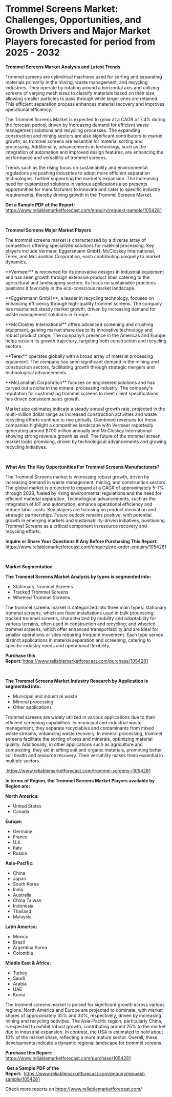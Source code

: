 <p><h1>Trommel Screens Market: Challenges, Opportunities, and Growth Drivers and Major Market Players forecasted for period from 2025 - 2032</h1></p><p><strong>Trommel Screens Market Analysis and Latest Trends</strong></p>
<p><p>Trommel screens are cylindrical machines used for sorting and separating materials primarily in the mining, waste management, and recycling industries. They operate by rotating around a horizontal axis and utilizing screens of varying mesh sizes to classify materials based on their size, allowing smaller particles to pass through while larger ones are retained. This efficient separation process enhances material recovery and improves operational efficiency.</p><p>The Trommel Screens Market is expected to grow at a CAGR of 7.4% during the forecast period, driven by increasing demand for efficient waste management solutions and recycling processes. The expanding construction and mining sectors are also significant contributors to market growth, as trommel screens are essential for material sorting and processing. Additionally, advancements in technology, such as the integration of automation and improved design features, are enhancing the performance and versatility of trommel screens.</p><p>Trends such as the rising focus on sustainability and environmental regulations are pushing industries to adopt more efficient separation technologies, further supporting the market's expansion. The increasing need for customized solutions in various applications also presents opportunities for manufacturers to innovate and cater to specific industry requirements, thereby driving growth in the Trommel Screens Market.</p></p>
<p><strong>Get a Sample PDF of the Report:&nbsp;</strong> <a href="https://www.reliablemarketforecast.com/enquiry/request-sample/1054281?utm_campaign=2758&utm_medium=2&utm_source=Github&utm_content=ia&utm_term=08042025&utm_id=trommel-screens">https://www.reliablemarketforecast.com/enquiry/request-sample/1054281</a></p>
<p>&nbsp;</p>
<p><strong>Trommel Screens Major Market Players</strong></p>
<p><p>The trommel screens market is characterized by a diverse array of competitors offering specialized solutions for material processing. Key players include Vermeer, Eggersmann GmbH, McCloskey International, Terex, and McLanahan Corporation, each contributing uniquely to market dynamics.</p><p>**Vermeer** is renowned for its innovative designs in industrial equipment and has seen growth through extensive product lines catering to the agricultural and landscaping sectors. Its focus on sustainable practices positions it favorably in the eco-conscious market landscape. </p><p>**Eggersmann GmbH**, a leader in recycling technology, focuses on enhancing efficiency through high-quality trommel screens. The company has maintained steady market growth, driven by increasing demand for waste management solutions in Europe.</p><p>**McCloskey International** offers advanced screening and crushing equipment, gaining market share due to its innovative technology and robust product range. The company’s presence in the Americas and Europe helps sustain its growth trajectory, targeting both construction and recycling sectors.</p><p>**Terex** operates globally with a broad array of material processing equipment. The company has seen significant demand in the mining and construction sectors, facilitating growth through strategic mergers and technological advancements.</p><p>**McLanahan Corporation** focuses on engineered solutions and has carved out a niche in the mineral processing industry. The company's reputation for customizing trommel screens to meet client specifications has driven consistent sales growth.</p><p>Market size estimates indicate a steady annual growth rate, projected in the multi-million dollar range as increased construction activities and waste recycling efforts continue to rise globally. Combined revenues for these companies highlight a competitive landscape with Vermeer reportedly generating around $700 million annually and McCloskey International showing strong revenue growth as well. The future of the trommel screen market looks promising, driven by technological advancements and growing recycling initiatives.</p></p>
<p>&nbsp;</p>
<p><strong>What Are The Key Opportunities For Trommel Screens Manufacturers?</strong></p>
<p><p>The Trommel Screens market is witnessing robust growth, driven by increasing demand in waste management, mining, and construction sectors. The global market is projected to expand at a CAGR of approximately 5-7% through 2028, fueled by rising environmental regulations and the need for efficient material separation. Technological advancements, such as the integration of IoT and automation, enhance operational efficiency and reduce labor costs. Key players are focusing on product innovation and strategic partnerships. Future outlook remains positive, with potential growth in emerging markets and sustainability-driven initiatives, positioning Trommel Screens as a critical component in resource recovery and recycling efforts.</p></p>
<p><strong>Inquire or Share Your Questions If Any Before Purchasing This Report:</strong> <a href="https://www.reliablemarketforecast.com/enquiry/pre-order-enquiry/1054281?utm_campaign=2758&utm_medium=2&utm_source=Github&utm_content=ia&utm_term=08042025&utm_id=trommel-screens">https://www.reliablemarketforecast.com/enquiry/pre-order-enquiry/1054281</a></p>
<p>&nbsp;</p>
<p><strong>Market Segmentation</strong></p>
<p><strong>The Trommel Screens Market Analysis by types is segmented into:</strong></p>
<p><ul><li>Stationary Trommel Screens</li><li>Tracked Trommel Screens</li><li>Wheeled Trommel Screens</li></ul></p>
<p><p>The trommel screens market is categorized into three main types: stationary trommel screens, which are fixed installations used in bulk processing; tracked trommel screens, characterized by mobility and adaptability for various terrains, often used in construction and recycling; and wheeled trommel screens, which offer enhanced transportability and are ideal for smaller operations or sites requiring frequent movement. Each type serves distinct applications in material separation and screening, catering to specific industry needs and operational flexibility.</p></p>
<p><strong>Purchase this Report:&nbsp;</strong><a href="https://www.reliablemarketforecast.com/purchase/1054281?utm_campaign=2758&utm_medium=2&utm_source=Github&utm_content=ia&utm_term=08042025&utm_id=trommel-screens">https://www.reliablemarketforecast.com/purchase/1054281</a></p>
<p>&nbsp;</p>
<p><strong>The Trommel Screens Market Industry Research by Application is segmented into:</strong></p>
<p><ul><li>Municipal and industrial waste</li><li>Mineral processing</li><li>Other applications</li></ul></p>
<p><p>Trommel screens are widely utilized in various applications due to their efficient screening capabilities. In municipal and industrial waste management, they separate recyclables and contaminants from mixed waste streams, enhancing waste recovery. In mineral processing, trommel screens facilitate the sorting of ores and minerals, optimizing material quality. Additionally, in other applications such as agriculture and composting, they aid in sifting soil and organic materials, promoting better soil health and resource recovery. Their versatility makes them essential in multiple sectors.</p></p>
<p><a href="https://www.reliablemarketforecast.com/trommel-screens-r1054281?utm_campaign=2758&utm_medium=2&utm_source=Github&utm_content=ia&utm_term=08042025&utm_id=trommel-screens">&nbsp;https://www.reliablemarketforecast.com/trommel-screens-r1054281</a></p>
<p><strong>In terms of Region, the Trommel Screens Market Players available by Region are:</strong></p>
<p>
    <p> <strong> North America: </strong>
        <ul>
            <li>United States</li>
            <li>Canada</li>
        </ul>
        </p> 
    <p> <strong> Europe: </strong>
        <ul>
            <li>Germany</li>
            <li>France</li>
            <li>U.K.</li>
            <li>Italy</li>
            <li>Russia</li>
        </ul>
        </p> 
    <p> <strong> Asia-Pacific: </strong>
        <ul>
            <li>China</li>
            <li>Japan</li>
            <li>South Korea</li>
            <li>India</li>
            <li>Australia</li>
            <li>China Taiwan</li>
            <li>Indonesia</li>
            <li>Thailand</li>
            <li>Malaysia</li>
        </ul>
        </p> 
    <p> <strong> Latin America: </strong>
        <ul>
            <li>Mexico</li>
            <li>Brazil</li>
            <li>Argentina Korea</li>
            <li>Colombia</li>
        </ul>
        </p> 
    <p> <strong> Middle East & Africa: </strong>
        <ul>
            <li>Turkey</li>
            <li>Saudi</li>
            <li>Arabia</li>
            <li>UAE</li>
            <li>Korea</li>
        </ul>
    </p>
    </p>
<p><p>The trommel screens market is poised for significant growth across various regions. North America and Europe are projected to dominate, with market shares of approximately 35% and 30%, respectively, driven by increasing mining and recycling activities. The Asia-Pacific region, particularly China, is expected to exhibit robust growth, contributing around 25% to the market due to industrial expansion. In contrast, the USA is estimated to hold about 10% of the market share, reflecting a more mature sector. Overall, these developments indicate a dynamic regional landscape for trommel screens.</p></p>
<p><strong>Purchase this Report: </strong><a href="https://www.reliablemarketforecast.com/purchase/1054281?utm_campaign=2758&utm_medium=2&utm_source=Github&utm_content=ia&utm_term=08042025&utm_id=trommel-screens">https://www.reliablemarketforecast.com/purchase/1054281</a></p>
<p>&nbsp;<strong>Get a Sample PDF of the Report:&nbsp;&nbsp;</strong><a href="https://www.reliablemarketforecast.com/enquiry/request-sample/1054281?utm_campaign=2758&utm_medium=2&utm_source=Github&utm_content=ia&utm_term=08042025&utm_id=trommel-screens">https://www.reliablemarketforecast.com/enquiry/request-sample/1054281</a></p>
<p><strong></strong></p>
<p>Check more reports on <a href="https://www.reliablemarketforecast.com/?utm_campaign=2758&utm_medium=2&utm_source=Github&utm_content=ia&utm_term=08042025&utm_id=trommel-screens">https://www.reliablemarketforecast.com/</a></p>